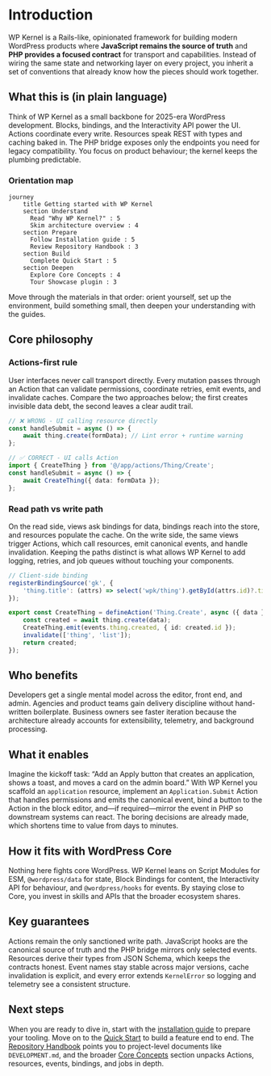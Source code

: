 # Introduction

WP Kernel is a Rails-like, opinionated framework for building modern WordPress products where **JavaScript remains the source of truth** and **PHP provides a focused contract** for transport and capabilities. Instead of wiring the same state and networking layer on every project, you inherit a set of conventions that already know how the pieces should work together.

## What this is (in plain language)

Think of WP Kernel as a small backbone for 2025-era WordPress development. Blocks, bindings, and the Interactivity API power the UI. Actions coordinate every write. Resources speak REST with types and caching baked in. The PHP bridge exposes only the endpoints you need for legacy compatibility. You focus on product behaviour; the kernel keeps the plumbing predictable.

### Orientation map

```mermaid
journey
    title Getting started with WP Kernel
    section Understand
      Read "Why WP Kernel?" : 5
      Skim architecture overview : 4
    section Prepare
      Follow Installation guide : 5
      Review Repository Handbook : 3
    section Build
      Complete Quick Start : 5
    section Deepen
      Explore Core Concepts : 4
      Tour Showcase plugin : 3
```

Move through the materials in that order: orient yourself, set up the environment, build something small, then deepen your understanding with the guides.

## Core philosophy

### Actions-first rule

User interfaces never call transport directly. Every mutation passes through an Action that can validate permissions, coordinate retries, emit events, and invalidate caches. Compare the two approaches below; the first creates invisible data debt, the second leaves a clear audit trail.

```typescript
// ❌ WRONG - UI calling resource directly
const handleSubmit = async () => {
	await thing.create(formData); // Lint error + runtime warning
};

// ✅ CORRECT - UI calls Action
import { CreateThing } from '@/app/actions/Thing/Create';
const handleSubmit = async () => {
	await CreateThing({ data: formData });
};
```

### Read path vs write path

On the read side, views ask bindings for data, bindings reach into the store, and resources populate the cache. On the write side, the same views trigger Actions, which call resources, emit canonical events, and handle invalidation. Keeping the paths distinct is what allows WP Kernel to add logging, retries, and job queues without touching your components.

```typescript
// Client-side binding
registerBindingSource('gk', {
	'thing.title': (attrs) => select('wpk/thing').getById(attrs.id)?.title,
});
```

```typescript
export const CreateThing = defineAction('Thing.Create', async ({ data }) => {
	const created = await thing.create(data);
	CreateThing.emit(events.thing.created, { id: created.id });
	invalidate(['thing', 'list']);
	return created;
});
```

## Who benefits

Developers get a single mental model across the editor, front end, and admin. Agencies and product teams gain delivery discipline without hand-written boilerplate. Business owners see faster iteration because the architecture already accounts for extensibility, telemetry, and background processing.

## What it enables

Imagine the kickoff task: “Add an Apply button that creates an application, shows a toast, and moves a card on the admin board.” With WP Kernel you scaffold an `application` resource, implement an `Application.Submit` Action that handles permissions and emits the canonical event, bind a button to the Action in the block editor, and—if required—mirror the event in PHP so downstream systems can react. The boring decisions are already made, which shortens time to value from days to minutes.

## How it fits with WordPress Core

Nothing here fights core WordPress. WP Kernel leans on Script Modules for ESM, `@wordpress/data` for state, Block Bindings for content, the Interactivity API for behaviour, and `@wordpress/hooks` for events. By staying close to Core, you invest in skills and APIs that the broader ecosystem shares.

## Key guarantees

Actions remain the only sanctioned write path. JavaScript hooks are the canonical source of truth and the PHP bridge mirrors only selected events. Resources derive their types from JSON Schema, which keeps the contracts honest. Event names stay stable across major versions, cache invalidation is explicit, and every error extends `KernelError` so logging and telemetry see a consistent structure.

## Next steps

When you are ready to dive in, start with the [installation guide](/getting-started/installation) to prepare your tooling. Move on to the [Quick Start](/getting-started/quick-start) to build a feature end to end. The [Repository Handbook](/guide/repository-handbook) points you to project-level documents like `DEVELOPMENT.md`, and the broader [Core Concepts](/guide/) section unpacks Actions, resources, events, bindings, and jobs in depth.
